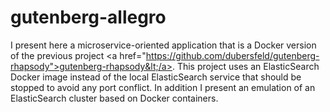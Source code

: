 # gutenberg-allegro
I present here a microservice-oriented application that is a Docker version of the previous project &lt;a href="https://github.com/dubersfeld/gutenberg-rhapsody">gutenberg-rhapsody&lt;/a>. This project uses an ElasticSearch Docker image instead of the local ElasticSearch service that should be stopped to avoid any port conflict. In addition I present an emulation of an ElasticSearch cluster based on Docker containers.
